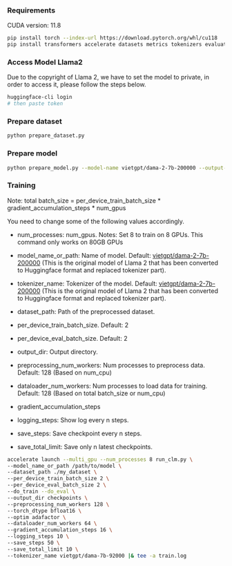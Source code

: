 ### Requirements
CUDA version: 11.8

```bash
pip install torch --index-url https://download.pytorch.org/whl/cu118
pip install transformers accelerate datasets metrics tokenizers evaluate deepspeed
```

### Access Model Llama2
Due to the copyright of Llama 2, we have to set the model to private, in order to access it, please follow the steps below.
```bash
huggingface-cli login
# then paste token
```

### Prepare dataset

```bash
python prepare_dataset.py
```

### Prepare model

```bash
python prepare_model.py --model-name vietgpt/dama-2-7b-200000 --output-path /path/to/model
```

### Training
Note: total batch_size = per_device_train_batch_size * gradient_accumulation_steps * num_gpus

You need to change some of the following values accordingly.
- num_processes: num_gpus. Notes: Set 8 to train on 8 GPUs. This command only works on 80GB GPUs
- model_name_or_path: Name of model. Default: [vietgpt/dama-2-7b-200000](https://huggingface.co/vietgpt/dama-2-7b-200000) (This is the original model of Llama 2 that has been converted to Huggingface format and replaced tokenizer part).
- tokenizer_name: Tokenizer of the model. Default: [vietgpt/dama-2-7b-200000](https://huggingface.co/vietgpt/dama-2-7b-200000) (This is the original model of Llama 2 that has been converted to Huggingface format and replaced tokenizer part).
- dataset_path: Path of the preprocessed dataset.

- per_device_train_batch_size. Default: 2
- per_device_eval_batch_size. Default: 2
- output_dir: Output directory.
- preprocessing_num_workers: Num processes to preprocess data. Default: 128 (Based on num_cpu)
- dataloader_num_workers: Num processes to load data for training. Default: 128 (Based on total batch_size or num_cpu)
- gradient_accumulation_steps
- logging_steps: Show log every n steps.
- save_steps: Save checkpoint every n steps.
- save_total_limit: Save only n latest checkpoints.

```bash
accelerate launch --multi_gpu --num_processes 8 run_clm.py \
--model_name_or_path /path/to/model \
--dataset_path ./my_dataset \
--per_device_train_batch_size 2 \
--per_device_eval_batch_size 2 \
--do_train --do_eval \
--output_dir checkpoints \
--preprocessing_num_workers 128 \
--torch_dtype bfloat16 \
--optim adafactor \
--dataloader_num_workers 64 \
--gradient_accumulation_steps 16 \
--logging_steps 10 \
--save_steps 50 \
--save_total_limit 10 \
--tokenizer_name vietgpt/dama-7b-92000 |& tee -a train.log
```
